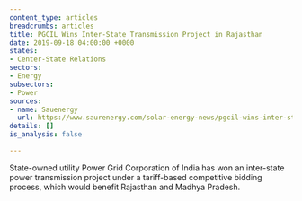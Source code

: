 ```yaml
---
content_type: articles
breadcrumbs: articles
title: PGCIL Wins Inter-State Transmission Project in Rajasthan
date: 2019-09-18 04:00:00 +0000
states:
- Center-State Relations
sectors:
- Energy
subsectors:
- Power
sources:
- name: Sauenergy
  url: https://www.saurenergy.com/solar-energy-news/pgcil-wins-inter-state-transmission-project-rajasthan
details: []
is_analysis: false

---
```

State-owned utility Power Grid Corporation of India has won an inter-state power transmission project under a tariff-based competitive bidding process, which would benefit Rajasthan and Madhya Pradesh.